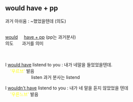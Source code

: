 ## would have + pp ##
과거 아쉬움 : ~했었을텐데 (의도)
<br>
<br>

<u>would</u> &nbsp;&nbsp;&nbsp; <u>have + pp</u> (pp는  과거분사)   
의도 &nbsp;&nbsp;&nbsp;&nbsp;&nbsp;&nbsp;과거를 의미  
<br>
<br>

I <u>would have</u> listend to you : 내가 네말을 들었었을텐데.  
&nbsp;&nbsp;&nbsp;&nbsp;<span style="color:yellow">'우르브'</span> 발음   
&nbsp;&nbsp;&nbsp;&nbsp;&nbsp;&nbsp;&nbsp;&nbsp;&nbsp;&nbsp; &nbsp;&nbsp;&nbsp;&nbsp;&nbsp;&nbsp;&nbsp;&nbsp;&nbsp;&nbsp;listen 과거 분사는 listend  

I <u>wouldn't have</u> listend to you : 내가 네 말을 듣지 않았었을 텐데  
&nbsp;&nbsp;&nbsp;&nbsp;<span style="color:yellow">'우른느브'</span> 발음